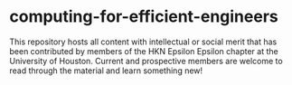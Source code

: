 # computing-for-efficient-engineers
This repository hosts all content with intellectual or social merit that has been contributed by members of the HKN Epsilon Epsilon chapter at the University of Houston. Current and prospective members are welcome to read through the material and learn something new!
